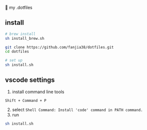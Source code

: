 :wrench:  my .dotfiles

## install

```sh
# brew install
sh install_brew.sh

git clone https://github.com/fanjia38/dotfiles.git
cd dotfiles

# set up
sh install.sh
```

## vscode settings

1. install command line tools
  ```
  Shift + Command + P
  ```
2. select `Shell Command: Install 'code' command in PATH command.`
3. run
  ```sh
  sh install.sh
  ```

